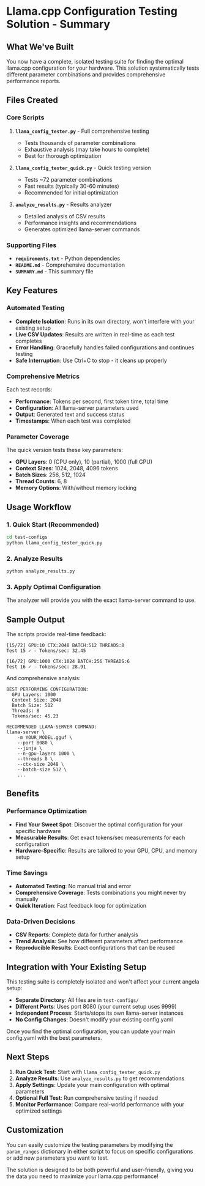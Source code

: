 # Llama.cpp Configuration Testing Solution - Summary

## What We've Built

You now have a complete, isolated testing suite for finding the optimal llama.cpp configuration for your hardware. This solution systematically tests different parameter combinations and provides comprehensive performance reports.

## Files Created

### Core Scripts
1. **`llama_config_tester.py`** - Full comprehensive testing
   - Tests thousands of parameter combinations
   - Exhaustive analysis (may take hours to complete)
   - Best for thorough optimization

2. **`llama_config_tester_quick.py`** - Quick testing version
   - Tests ~72 parameter combinations
   - Fast results (typically 30-60 minutes)
   - Recommended for initial optimization

3. **`analyze_results.py`** - Results analyzer
   - Detailed analysis of CSV results
   - Performance insights and recommendations
   - Generates optimized llama-server commands

### Supporting Files
- **`requirements.txt`** - Python dependencies
- **`README.md`** - Comprehensive documentation
- **`SUMMARY.md`** - This summary file

## Key Features

### Automated Testing
- **Complete Isolation**: Runs in its own directory, won't interfere with your existing setup
- **Live CSV Updates**: Results are written in real-time as each test completes
- **Error Handling**: Gracefully handles failed configurations and continues testing
- **Safe Interruption**: Use Ctrl+C to stop - it cleans up properly

### Comprehensive Metrics
Each test records:
- **Performance**: Tokens per second, first token time, total time
- **Configuration**: All llama-server parameters used
- **Output**: Generated text and success status
- **Timestamps**: When each test was completed

### Parameter Coverage
The quick version tests these key parameters:
- **GPU Layers**: 0 (CPU only), 10 (partial), 1000 (full GPU)
- **Context Sizes**: 1024, 2048, 4096 tokens
- **Batch Sizes**: 256, 512, 1024
- **Thread Counts**: 6, 8
- **Memory Options**: With/without memory locking

## Usage Workflow

### 1. Quick Start (Recommended)
```bash
cd test-configs
python llama_config_tester_quick.py
```

### 2. Analyze Results
```bash
python analyze_results.py
```

### 3. Apply Optimal Configuration
The analyzer will provide you with the exact llama-server command to use.

## Sample Output

The scripts provide real-time feedback:
```
[15/72] GPU:10 CTX:2048 BATCH:512 THREADS:8
Test 15 ✓ - Tokens/sec: 32.45

[16/72] GPU:1000 CTX:1024 BATCH:256 THREADS:6
Test 16 ✓ - Tokens/sec: 28.91
```

And comprehensive analysis:
```
BEST PERFORMING CONFIGURATION:
  GPU Layers: 1000
  Context Size: 2048
  Batch Size: 512
  Threads: 8
  Tokens/sec: 45.23

RECOMMENDED LLAMA-SERVER COMMAND:
llama-server \
    -m YOUR_MODEL.gguf \
    --port 8080 \
    --jinja \
    --n-gpu-layers 1000 \
    --threads 8 \
    --ctx-size 2048 \
    --batch-size 512 \
    ...
```

## Benefits

### Performance Optimization
- **Find Your Sweet Spot**: Discover the optimal configuration for your specific hardware
- **Measurable Results**: Get exact tokens/sec measurements for each configuration
- **Hardware-Specific**: Results are tailored to your GPU, CPU, and memory setup

### Time Savings
- **Automated Testing**: No manual trial and error
- **Comprehensive Coverage**: Tests combinations you might never try manually
- **Quick Iteration**: Fast feedback loop for optimization

### Data-Driven Decisions
- **CSV Reports**: Complete data for further analysis
- **Trend Analysis**: See how different parameters affect performance
- **Reproducible Results**: Exact configurations that can be reused

## Integration with Your Existing Setup

This testing suite is completely isolated and won't affect your current angela setup:

- **Separate Directory**: All files are in `test-configs/`
- **Different Ports**: Uses port 8080 (your current setup uses 9999)
- **Independent Process**: Starts/stops its own llama-server instances
- **No Config Changes**: Doesn't modify your existing config.yaml

Once you find the optimal configuration, you can update your main config.yaml with the best parameters.

## Next Steps

1. **Run Quick Test**: Start with `llama_config_tester_quick.py`
2. **Analyze Results**: Use `analyze_results.py` to get recommendations
3. **Apply Settings**: Update your main configuration with optimal parameters
4. **Optional Full Test**: Run comprehensive testing if needed
5. **Monitor Performance**: Compare real-world performance with your optimized settings

## Customization

You can easily customize the testing parameters by modifying the `param_ranges` dictionary in either script to focus on specific configurations or add new parameters you want to test.

The solution is designed to be both powerful and user-friendly, giving you the data you need to maximize your llama.cpp performance! 
